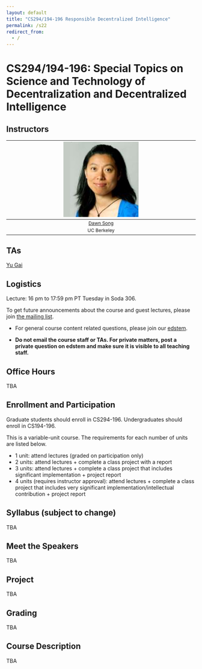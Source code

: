 ```yaml
---
layout: default
title: "CS294/194-196 Responsible Decentralized Intelligence"
permalink: /s22
redirect_from:
  - /
---
```


<!-- # Responsible Decentralized Intelligence -->

# CS294/194-196:  Special Topics on Science and Technology of Decentralization and Decentralized Intelligence
## Instructors

<table style="table-layout: fixed; font-size: 88%; align: middle; text-align: center; border-collapse: collapse">
  <thead>
    <tr>
     <!-- <th style="width: 40%;"><img style="object-fit:cover" width=200 height=200 src="./assets/nacrooks_prof_pic.jpeg" alt="Natacha Crooks"></th> -->
     <th style="width: 40%;"><img style="object-fit:cover" width=200 height=200 src="./assets/dawn-berkeley.jpg" alt="Dawn Song"></th>
    </tr>
  </thead>
  <tbody>
    <tr>
      <!-- <td><a href="https://nacrooks.github.io/">Natacha Crooks</a></td> -->
      <td><a href="https://people.eecs.berkeley.edu/~dawnsong/">Dawn Song</a></td>
    </tr>
    <tr>
      <!-- <td>UC Berkeley</td> -->
      <td>UC Berkeley</td>
    </tr>
  </tbody>
</table>

## TAs

<a href="mailto:yu_gai@berkeley.edu">Yu Gai</a>

## Logistics
Lecture: 16 pm to 17:59 pm PT Tuesday in Soda 306.
<!-- [Zoom link](https://berkeley.zoom.us/j/98158813317) [ <img src="./assets/meetings.png" alt="link" width="30" style="vertical-align: middle"/> ](https://berkeley.zoom.us/j/98158813317) for the class (password: 477371) -->

To get future announcements about the course and guest lectures, please join <a href="https://groups.google.com/g/berkeley-rdi">the mailing list</a>.

<!-- The class will be in hybrid format. We expect in-person or online attendance and require each student to ask 3 questions to speakers over the course of the semester. If you have a time conflict with another class, please contact the instructors on EdStem for an exception. Zoom lectures will be open to the public. -->

- For general course content related questions, please join our [edstem](https://edstem.org/us/courses/16163/discussion/).
<!--and [discord](https://discord.gg/3yFqmRjZDA. - <span style="color: red;">-->
- <b>Do not email the course staff or TAs. For private matters, post a private question on edstem and make sure it is visible to all teaching staff.</b>


## Office Hours
TBA

<!-- All times are in PST. Office hours begin <b>February 18, 2022</b>.

| Yu Gai (TA/GSI) | 2-3 PM Thursday | 283H Soda Hall |
| Dawn Song (Professor) | 4:30-5 PM Wednesday | [Zoom link](https://berkeley.zoom.us/j/3665214895)[_<img src="./assets/meetings.png" alt="link" width="30" style="vertical-align: middle"/>_](https://berkeley.zoom.us/j/3665214895) | -->

<!--| Dawn Song (Professor) | 05:00pm-05:30pm Wed | [Zoom link](https://berkeley.zoom.us/j/93029293682?pwd%3DOVBybGhMYVBCTEJUelNyRm5SdHZuZz09&sa=D&source=calendar&usg=AOvVaw1DYoPVsE2MYIbUQwxzojdD) (ID: 93029293682, Passcode: 5q47hS3N) |
| Xiaoyuan Liu (TA/GSI) | 12:30pm-01:30pm Thu | [Zoom link](https://berkeley.zoom.us/j/94026140944?pwd=blcxeE5DZmNHWWdDN0RxS2RpdEQvdz09) |
| Neil Giridharan (TA/GSI) | 03:00pm-04:00pm Fri | [Zoom link](https://berkeley.zoom.us/j/5432961734) |
-->

## Enrollment and Participation
Graduate students should enroll in CS294-196. Undergraduates should enroll in CS194-196.
 
This is a variable-unit course. The requirements for each number of units are listed below.
<ul>
  <li>1 unit: attend lectures (graded on participation only)</li>
  <li>2 units: attend lectures + complete a class project with a report</li>
  <li>3 units: attend lectures + complete a class project that includes significant implementation + project report</li>
  <li>4 units (requires instructor approval): attend lectures + complete a class project that includes very significant implementation/intellectual contribution + project report</li>
</ul>


<!--For graduate students, please register for CS294-177; for undergraduate students, please register for CS194-177. Please join our [edstem](https://edstem.org/us/courses/7861/discussion/).
-->

## Syllabus (subject to change)
TBA

<!-- <iframe id="syllabus" src="./s22_syllabus" width="100%" height="1950" frameborder=0> </iframe>

<script>
  function setIframeHeight(iframe) {
    if (iframe) {
        var iframeWin = iframe.contentWindow || iframe.contentDocument.parentWindow;
        if (iframeWin.document.body) {
            iframe.height = iframeWin.document.documentElement.scrollHeight || iframeWin.document.body.scrollHeight;
        }
    }
  };

  window.onload = function() {
      setIframeHeight(document.getElementById('syllabus'));
  };
</script> -->

## Meet the Speakers
TBA

<!-- <iframe id="speakers" src="./s22_speakers" width="100%" height="1800" frameborder=0> </iframe>

<script>
  function setIframeHeight(iframe) {
    if (iframe) {
        var iframeWin = iframe.contentWindow || iframe.contentDocument.parentWindow;
        if (iframeWin.document.body) {
            iframe.height = iframeWin.document.documentElement.scrollHeight || iframeWin.document.body.scrollHeight;
        }
    }
  };

  window.onload = function() {
      setIframeHeight(document.getElementById('speakers'));
  };
</script>
 -->

## Project
TBA

<!-- Students taking the course for 2 or more units of credit will complete an open-ended research project, which they will present both in the form of an oral presentation and a course report in workshop paper format. You will choose an area of decentralized systems to explore and read related literature in that area. Then, you will choose a problem in that space and either build a system (taking the class for 3 units of credit requires a project that involves significant implementation, and taking it for 4 units requires both significant implementation and intellectual contribution) or conduct an experiment to contribute to the solution or exploration of the problem you identified.

Students are welcome to choose their own topics. We will also provide a list of project ideas for inspiration. Group sizes should be 3-4 students (all taking the course for the same number of units); please post on EdStem to request approval for other group sizes.

### Project Ideas
A list of possible project ideas can be found <a href="https://docs.google.com/presentation/d/1TJ2NRyjLEc25t1pPbdL5oNYjfXKWQD5Th9EDiUvzvWk/edit?usp=sharing">here</a>. Students may also choose to work on their own project ideas. 

More information on the project can be found <a href="https://docs.google.com/presentation/d/1ZvM3z3k6qG_VLyrlKixvtgvhiAotmADaYsWEdfvT_Gc/edit?usp=sharing">here</a>.

### Literature review guidelines (Review due 2/28 <a href="https://forms.gle/wzvBmjnu6UGZWcLY6">here</a>; submit one form per group)
The literature review should be 3-5 pages in length (Latex, two-column following the Usenix style guide). The write-up should include a short introduction/abstract explaining the problem space you are planning to study in your course project. The review should give the reader (1) an overview of related work, especially what has already been done in the space you’re exploring, and (2) be as comprehensive as possible in terms of covering the space. Please focus on classifying and relating works to each other rather than simply providing a list of paper summaries.

### Project proposal guidelines (Proposal due 3/10 <a href="https://forms.gle/CwXPpPnwXYtuftJ76">here</a>; submit one form per group)
Students registered for 2-4 units will be completing an open-ended project culminating in a presentation and a workshop-style paper submitted at the end of the semester. In the broader area of research in decentralized systems that you wish to explore and submitted a literature review on, you should identify an area that you believe needs improvement or merits further research. You will then build a system and/or conduct experiments to further the state of the art within your chosen field.

The project proposal will be submitted via the Google form linked above, and should explain the area you are exploring, what your chosen problem is, why it is interesting (ideally from a research perspective; if you are taking the course for 4 units, you must explain why the problem is interesting from a research perspective), what your planned approach is, and why and to what extent you think it will solve the problem. 

The PDF you submit should be 2-3 pages in length (not including references), and be in Latex, with a two-column format following the Usenix style guide. Your proposal should include the sections outlined in <a href="https://docs.google.com/document/d/1orZuTZ6v0KKi-TmjPo19YURe91iC0230bb56Y1ZAytc/edit?usp=sharing">this document</a>, and address all the questions included in the document. 

### Project milestone guidelines (Milestone due 04/14 <a href="https://forms.gle/PvX2W7ApK57Z9hAS9">here</a>; submit one form per group)
The project milestone will be submitted via Google form (linked above), and should (1) provide an overview of your problem statement; (2) explain the progress you have made towards project completion, including any unexpectedly easy or difficult tasks you have encountered, and resulting changes in timeline; (3) identify any challenges you foresee in the remainder of the project, and (4) include early results and explain how they relate to your expectations or hypothesis. Please list these as explicit sections in the report.

Requirements: The PDF should be at least 2 pages and not more than 5 pages in length (not including references), and be in Latex, with a two-column format following the Usenix style guide. Your proposal should include the sections outlined in this document, and address all the questions included in <a href="https://docs.google.com/document/d/1pEH2SPP2EZLX-h7CU_dQtgoZ2XVuyT5Elzzr5K3jsjs/edit?usp=sharing">this document</a>.

### Project presentation guidelines (Presentation due 05/05; submit one <a href="https://forms.gle/SZ82ZYebUC5iybvs8">project presentation submission form</a> per group)
Your task is to prepare a short (up to 3 minutes) "elevator pitch" style presentation of your project and record your team giving the presentation. We recommend that you spend about 1 minute introducing the problem and related work, 1 minute describing your project and approach, and 1 minute summarizing the evaluation and key results. Please upload your recording as an MP4 file and your slides as a PDF file.
 
We are providing a <a href="https://docs.google.com/presentation/d/1nhaRxJZRTtCRTk6vhHWqrbiuB5B1fsKzl9dC8u3qsik/edit?usp=sharing">Google Slides template</a> that you can optionally use. 

If you don't use this template, please make sure you include all of the required sections.

### Project final report guidelines (Report due 05/15; submit one <a href="https://forms.gle/rXqTShxjhgEcWJd76">final report submission form</a> per group)
Produce a workshop-style paper summarizing your project and include (at a minimum) the sections outlined in the template below, and submit a PDF of this writeup. Your report can be up to 6 pages in length, not counting appendices or references. With additional appendix and references as needed, the total maximum length permitted is 10 pages. The report should be written in Latex, with a two-column format following the Usenix style guide. If your report is longer than 6 pages, the teaching staff may only read the first 6 pages, so appendix material should be supplementary rather than central to understanding and evaluating your report. Your report should include the sections outlined in the template and address all the questions included in the template. You may reuse portions of your literature review when writing the literature review section of your report. 

Note: While there is no lower limit on the length of the report, please remember that you will also be graded on how thorough, thoughtful, and detailed your responses are. You should have as complete an explanation as possible of your approach, implementation, and evaluation for full credit.

<a href="https://docs.google.com/document/d/1iskxATDzk7fjMH3LHTIRbLFGI430A0m0ILc_F0tc8M8/edit?usp=sharing">Template</a> (make sure to include all required sections and thoroughly answer all questions in each section for full credit).  -->

## Grading
TBA

<!-- Students taking the course for 1 unit will be graded on participation only.

Students taking the course for 2 or more units will be graded as follows:

| Class participation | 10% |
| Literature review | 10% |
| Project proposal | 15% |
| Project milestone | 15% |
| Project presentation and final report | 50% |
 -->

<!-- ### Timeline

| Group formation | 02/10 |
| Literature review | 02/28 |
| Project proposal | 03/10 |
| Project milestone | 04/14 |
| Project presentation | 05/05 |
| Project final report | 05/15 | -->

## Course Description
TBA

<!-- Decentralized trust has many advantages, including providing stronger security guarantees, enabling open access and participation, and providing transparency. Decentralized systems, such as blockchain, enable decentralized trust and empower new economies such as Decentralized Finance, the Creator Economy, and Data Sovereignty. In the future, programmable, decentralized systems can enable autonomous agents and organizations to operate effectively with decentralized trust, empowering decentralized intelligence.

Our goal is to provide a framework for students to understand this new space of decentralized systems, from a technology, economic, and a policy perspective, and become familiar with open research challenges in the area. We will explore the foundations and applications of decentralization technology and decentralized intelligence. 

The course will consist of invited talks by a range of experts and related discussions. We will cover a variety of topics and current open research challenges and state-of-the-art techniques in a wide spectrum of areas, including:

<ul>
  <li>Foundations for next generation decentralization technologies: scalability, usability, provable guarantees, auditable privacy, etc.</li>
  <li>Cryptoeconomics and mechanisms design for decentralized systems </li> 
  <li>Decentralized Finance and Central Bank Digital Currency (CBDC) </li> 
  <li>Decentralized governance, organization </li> 
  <li>Decentralized intelligence, Decentralized Data Science, Data DAO for public good</li>
  <li>Responsible innovation and regulation in decentralized systems</li>
</ul> -->
